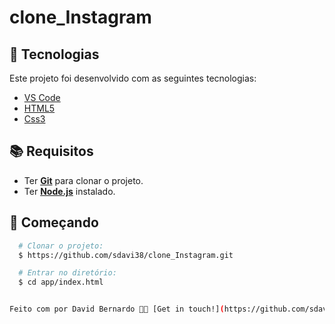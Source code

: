 # clone_Instagram #


## :hammer: Tecnologias

Este projeto foi desenvolvido com as seguintes tecnologias:

- [VS Code](https://code.visualstudio.com/) 
- [HTML5](https://developer.mozilla.org/pt-BR/docs/Web/HTML/HTML5)
- [Css3](https://devdocs.io/css/)

## :books: Requisitos
- Ter [**Git**](https://git-scm.com/) para clonar o projeto.
- Ter [**Node.js**](https://nodejs.org/en/) instalado.

## :rocket: Começando
``` bash
  # Clonar o projeto:
  $ https://github.com/sdavi38/clone_Instagram.git

  # Entrar no diretório:
  $ cd app/index.html 


Feito com por David Bernardo 👋🏻 [Get in touch!](https://github.com/sdavi38)
